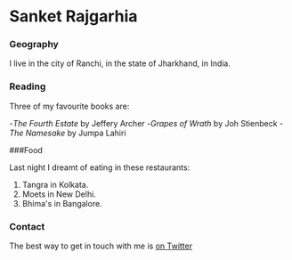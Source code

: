 # Sanket Rajgarhia

### Geography

I live in the city of Ranchi, in the state of Jharkhand, in India.

### Reading

Three of my favourite books are:

-*The Fourth Estate* by Jeffery Archer
-*Grapes of Wrath* by Joh Stienbeck
-*The Namesake* by Jumpa Lahiri

###Food

Last night I dreamt of eating in these restaurants:

1. Tangra in Kolkata.
2. Moets in New Delhi.
3. Bhima's in Bangalore.

### Contact
The best way to get in touch with me is [on Twitter](https://twitter.com/sanketrajgarhia)
